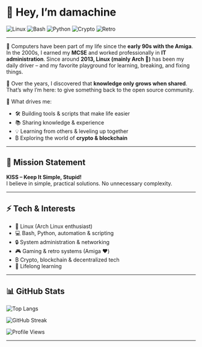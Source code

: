 # 👋 Hey, I’m damachine

![Linux](https://img.shields.io/badge/Linux-Arch%20Linux-blue?logo=arch-linux&logoColor=white)
![Bash](https://img.shields.io/badge/Shell-Bash-green?logo=gnu-bash&logoColor=white)
![Python](https://img.shields.io/badge/Code-Python-yellow?logo=python&logoColor=white)
![Crypto](https://img.shields.io/badge/Interest-Crypto-orange?logo=bitcoin&logoColor=white)
![Retro](https://img.shields.io/badge/Retro-Amiga-red?logo=commodore&logoColor=white)

---

💾 Computers have been part of my life since the **early 90s with the Amiga**. In the 2000s, I earned my **MCSE** and worked professionally in **IT administration**. Since around **2013, Linux (mainly Arch 🐧)** has been my daily driver – and my favorite playground for learning, breaking, and fixing things.  

🔧 Over the years, I discovered that **knowledge only grows when shared**. That’s why I’m here: to give something back to the open source community.  

🚀 What drives me:  
- 🛠️ Building tools & scripts that make life easier  
- 📚 Sharing knowledge & experience  
- 💡 Learning from others & leveling up together  
- ₿ Exploring the world of **crypto & blockchain**  

---

## 🌟 Mission Statement
**KISS – Keep It Simple, Stupid!**  
I believe in simple, practical solutions. No unnecessary complexity.  

---

## ⚡ Tech & Interests
- 🐧 Linux (Arch Linux enthusiast)  
- 💻 Bash, Python, automation & scripting  
- 🔒 System administration & networking  
- 🎮 Gaming & retro systems (Amiga ❤️)  
- ₿ Crypto, blockchain & decentralized tech  
- 🧩 Lifelong learning  

---

## 📊 GitHub Stats

![Top Langs](https://github-readme-stats.vercel.app/api/top-langs/?username=damachine&layout=compact&theme=tokyonight)  

![GitHub Streak](https://github-readme-streak-stats.herokuapp.com/?user=damachine&theme=tokyonight&hide_border=true)  

![Profile Views](https://komarev.com/ghpvc/?username=damachine&color=blue&style=flat-square)  

---

